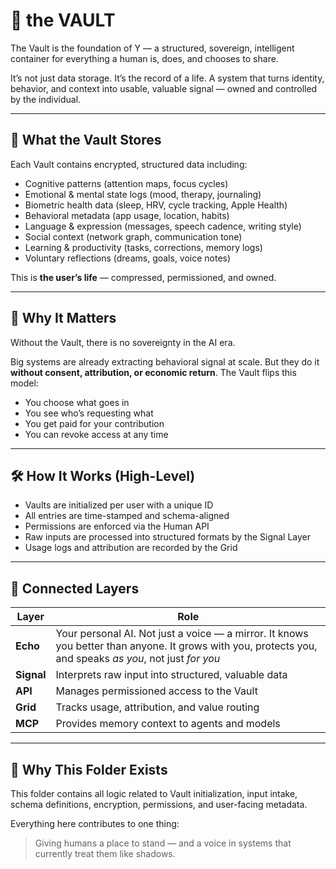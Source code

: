 # 🪪 the VAULT

The Vault is the foundation of Y — a structured, sovereign, intelligent container for everything a human is, does, and chooses to share.

It’s not just data storage. It’s the record of a life. A system that turns identity, behavior, and context into usable, valuable signal — owned and controlled by the individual.

---

## 🧠 What the Vault Stores

Each Vault contains encrypted, structured data including:

- Cognitive patterns (attention maps, focus cycles)
- Emotional & mental state logs (mood, therapy, journaling)
- Biometric health data (sleep, HRV, cycle tracking, Apple Health)
- Behavioral metadata (app usage, location, habits)
- Language & expression (messages, speech cadence, writing style)
- Social context (network graph, communication tone)
- Learning & productivity (tasks, corrections, memory logs)
- Voluntary reflections (dreams, goals, voice notes)

This is **the user’s life** — compressed, permissioned, and owned.

---

## 🔐 Why It Matters

Without the Vault, there is no sovereignty in the AI era.

Big systems are already extracting behavioral signal at scale. But they do it **without consent, attribution, or economic return**. The Vault flips this model:

- You choose what goes in
- You see who’s requesting what
- You get paid for your contribution
- You can revoke access at any time

---

## 🛠 How It Works (High-Level)

- Vaults are initialized per user with a unique ID
- All entries are time-stamped and schema-aligned
- Permissions are enforced via the Human API
- Raw inputs are processed into structured formats by the Signal Layer
- Usage logs and attribution are recorded by the Grid

---

## 🔄 Connected Layers

| Layer | Role |
|-------|------|
| **Echo** | Your personal AI. Not just a voice — a mirror. It knows you better than anyone. It grows with you, protects you, and speaks *as you*, not just *for you* |
| **Signal** | Interprets raw input into structured, valuable data |
| **API** | Manages permissioned access to the Vault |
| **Grid** | Tracks usage, attribution, and value routing |
| **MCP** | Provides memory context to agents and models |

---

## 🧭 Why This Folder Exists

This folder contains all logic related to Vault initialization, input intake, schema definitions, encryption, permissions, and user-facing metadata.

Everything here contributes to one thing:

> Giving humans a place to stand — and a voice in systems that currently treat them like shadows.